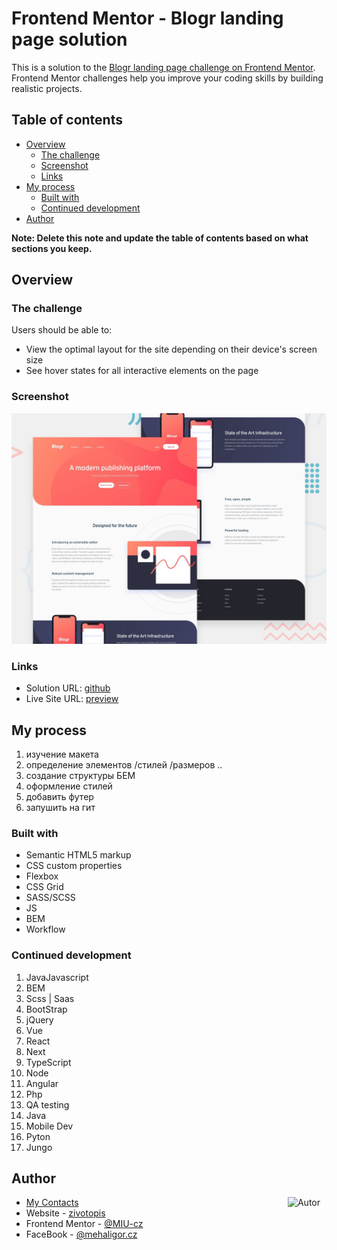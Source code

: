 # Frontend Mentor - Blogr landing page solution

This is a solution to the [Blogr landing page challenge on Frontend Mentor](https://www.frontendmentor.io/challenges/blogr-landing-page-EX2RLAApP). Frontend Mentor challenges help you improve your coding skills by building realistic projects.

## Table of contents

- [Overview](#overview)
  - [The challenge](#the-challenge)
  - [Screenshot](#screenshot)
  - [Links](#links)
- [My process](#my-process)
  - [Built with](#built-with)
  - [Continued development](#continued-development)
- [Author](#author)

**Note: Delete this note and update the table of contents based on what sections you keep.**

## Overview

### The challenge

Users should be able to:

- View the optimal layout for the site depending on their device's screen size
- See hover states for all interactive elements on the page

### Screenshot

![screen-shot](./design/desktop-preview.jpg)

### Links

- Solution URL: [github](https://github.com/MIU-cz/fem-blogr-landing-page-main)
- Live Site URL: [preview](https://miu-cz.github.io/fem-blogr-landing-page-main)

## My process

1. изучение макета
2. определение элементов /стилей /размеров ..
3. создание структуры БЕМ
4. оформление стилей
5. добавить футер
6. запушить на гит

### Built with

- Semantic HTML5 markup
- CSS custom properties
- Flexbox
- CSS Grid
- SASS/SCSS
- JS
- BEM
- Workflow

### Continued development

1. JavaJavascript
2. BEM
3. Scss | Saas
4. BootStrap
5. jQuery
6. Vue
7. React
8. Next
9. TypeScript
10. Node
11. Angular
12. Php
13. QA testing
14. Java
15. Mobile Dev
16. Pyton
17. Jungo

## Author

<autor style="float:right;margin:0 10px 0 0">
    <img src="../FEM-resourse/pics/autor.png" alt="Autor" width="100px">
</autor>

- [My Contacts](https://mehal.my.canva.site)
- Website - [zivotopis](https://sites.google.com/view/zivotopis-miu/kdo-jsem)
- Frontend Mentor - [@MIU-cz](https://www.frontendmentor.io/profile/MIU-cz)
- FaceBook - [@mehaligor.cz](https://www.facebook.com/mehaligor.cz/)
